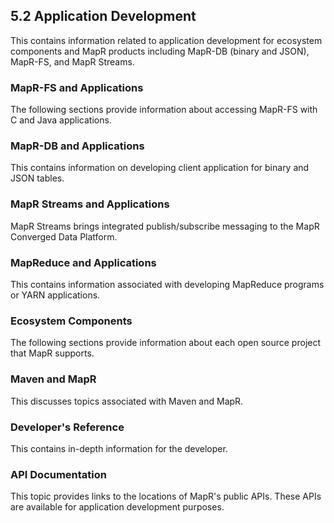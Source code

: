 ## 5.2 Application Development

This contains information related to application development for ecosystem components and MapR products including MapR-DB (binary and JSON), MapR-FS, and MapR Streams.

### MapR-FS and Applications

The following sections provide information about accessing MapR-FS with C and Java applications.
### MapR-DB and Applications

This contains information on developing client application for binary and JSON tables.
### MapR Streams and Applications

MapR Streams brings integrated publish/subscribe messaging to the MapR Converged Data Platform.
### MapReduce and Applications

This contains information associated with developing MapReduce programs or YARN applications.
### Ecosystem Components

The following sections provide information about each open source project that MapR supports.
### Maven and MapR

This discusses topics associated with Maven and MapR.
### Developer's Reference

This contains in-depth information for the developer.
### API Documentation

This topic provides links to the locations of MapR's public APIs. These APIs are available for application development purposes.

